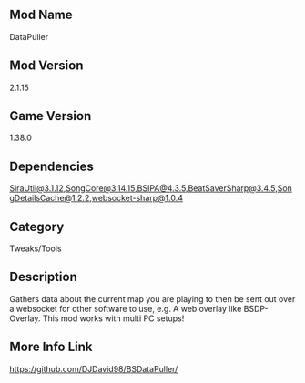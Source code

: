 ## Mod Name
DataPuller

## Mod Version
2.1.15

## Game Version
1.38.0

## Dependencies
SiraUtil@3.1.12,SongCore@3.14.15,BSIPA@4.3.5,BeatSaverSharp@3.4.5,SongDetailsCache@1.2.2,websocket-sharp@1.0.4

## Category
Tweaks/Tools

## Description
Gathers data about the current map you are playing to then be sent out over a websocket for other software to use, e.g. A web overlay like BSDP-Overlay. This mod works with multi PC setups!

## More Info Link
https://github.com/DJDavid98/BSDataPuller/
